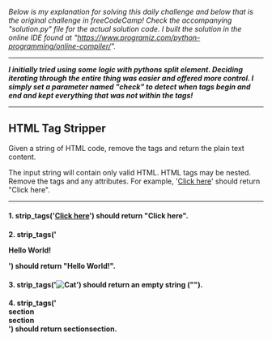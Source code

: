 *Below is my explanation for solving this daily challenge and below that is the original challenge in freeCodeCamp! Check the accompanying "solution.py" file for the actual solution code. I built the solution in the online IDE found at "https://www.programiz.com/python-programming/online-compiler/".*

****

***I initially tried using some logic with pythons split element. Deciding iterating through the entire thing was easier and offered more control. I simply set a parameter named "check" to detect when tags begin and end and kept everything that was not within the tags!***

****

## HTML Tag Stripper

Given a string of HTML code, remove the tags and return the plain text content.

The input string will contain only valid HTML.
HTML tags may be nested.
Remove the tags and any attributes.
For example, '<a href="#">Click here</a>' should return "Click here".

****

#### 1. strip_tags('<a href="#">Click here</a>') should return "Click here".
#### 2. strip_tags('<p class="center">Hello <b>World</b>!</p>') should return "Hello World!".
#### 3. strip_tags('<img src="cat.jpg" alt="Cat">') should return an empty string ("").
#### 4. strip_tags('<main id="main"><section class="section">section</section><section class="section">section</section></main>') should return sectionsection.
